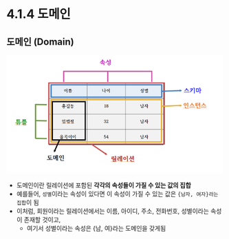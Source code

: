 # 4.1.4 도메인

## 도메인 (Domain)

![Alt text](../../img/entity.png)

- 도메인이란 릴레이션에 포함된 **각각의 속성들이 가질 수 있는 값의 집합**
- 예를들어, `성별`이라는 속성이 있다면 이 속성이 가질 수 있는 값은 `{남자, 여자}라는 집합`이 됨
- 이처럼, 회원이라는 릴레이션에서는 이름, 아이디, 주소, 전화번호, 성별이라는 속성이 존재할 것이고,
  - 여기서 성별이라는 속성은 {남, 여}라는 도메인을 갖게됨
